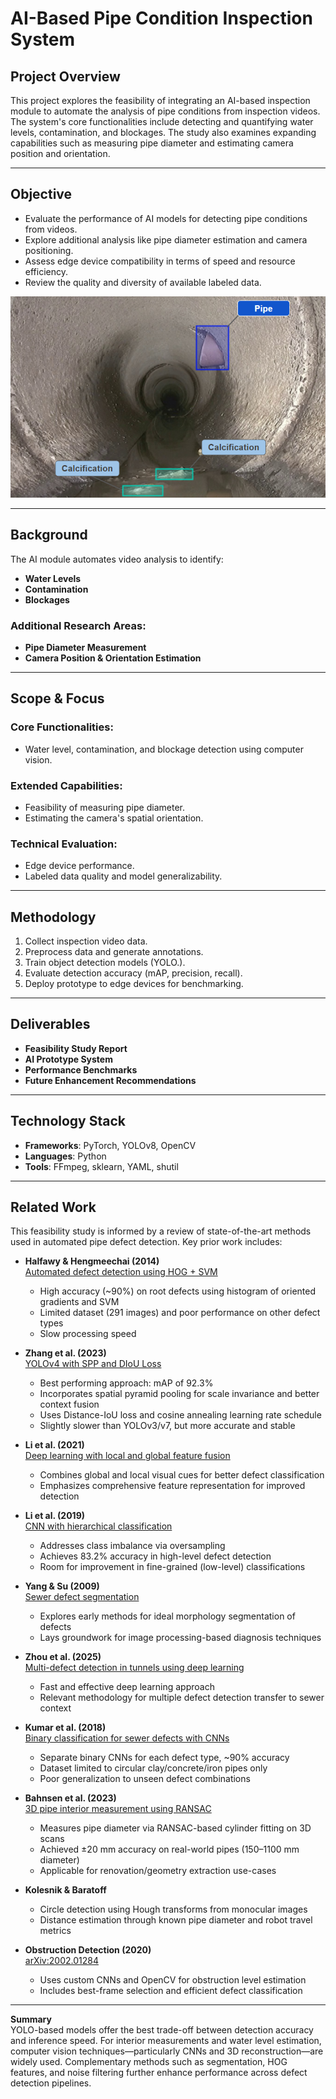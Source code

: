 # AI-Based Pipe Condition Inspection System

## Project Overview

This project explores the feasibility of integrating an AI-based inspection module to automate the analysis of pipe conditions from inspection videos. The system's core functionalities include detecting and quantifying water levels, contamination, and blockages. The study also examines expanding capabilities such as measuring pipe diameter and estimating camera position and orientation.

---

## Objective

- Evaluate the performance of AI models for detecting pipe conditions from videos.
- Explore additional analysis like pipe diameter estimation and camera positioning.
- Assess edge device compatibility in terms of speed and resource efficiency.
- Review the quality and diversity of available labeled data.

![Pipe](pipe.png)

---

## Background

The AI module automates video analysis to identify:
- **Water Levels**
- **Contamination**
- **Blockages**

### Additional Research Areas:
- **Pipe Diameter Measurement**
- **Camera Position & Orientation Estimation**

---

## Scope & Focus

### Core Functionalities:
- Water level, contamination, and blockage detection using computer vision.

### Extended Capabilities:
- Feasibility of measuring pipe diameter.
- Estimating the camera's spatial orientation.

### Technical Evaluation:
- Edge device performance.
- Labeled data quality and model generalizability.

---

## Methodology

1. Collect inspection video data.
2. Preprocess data and generate annotations.
3. Train object detection models (YOLO.).
4. Evaluate detection accuracy (mAP, precision, recall).
5. Deploy prototype to edge devices for benchmarking.

---

## Deliverables

- **Feasibility Study Report**
- **AI Prototype System**
- **Performance Benchmarks**
- **Future Enhancement Recommendations**

---

## Technology Stack

- **Frameworks**: PyTorch, YOLOv8, OpenCV
- **Languages**: Python
- **Tools**: FFmpeg, sklearn, YAML, shutil

---
## Related Work

This feasibility study is informed by a review of state-of-the-art methods used in automated pipe defect detection. Key prior work includes:

- **Halfawy & Hengmeechai (2014)**  
  [Automated defect detection using HOG + SVM](https://doi.org/10.1016/j.autcon.2013.10.012)  
  - High accuracy (~90%) on root defects using histogram of oriented gradients and SVM  
  - Limited dataset (291 images) and poor performance on other defect types  
  - Slow processing speed

- **Zhang et al. (2023)**  
  [YOLOv4 with SPP and DIoU Loss](https://doi.org/10.3390/app13074589)  
  - Best performing approach: mAP of 92.3%  
  - Incorporates spatial pyramid pooling for scale invariance and better context fusion  
  - Uses Distance-IoU loss and cosine annealing learning rate schedule  
  - Slightly slower than YOLOv3/v7, but more accurate and stable

- **Li et al. (2021)**  
  [Deep learning with local and global feature fusion](https://doi.org/10.1016/j.autcon.2021.103823)  
  - Combines global and local visual cues for better defect classification  
  - Emphasizes comprehensive feature representation for improved detection

- **Li et al. (2019)**  
  [CNN with hierarchical classification](https://doi.org/10.1016/j.autcon.2019.01.017)  
  - Addresses class imbalance via oversampling  
  - Achieves 83.2% accuracy in high-level defect detection  
  - Room for improvement in fine-grained (low-level) classifications

- **Yang & Su (2009)**  
  [Sewer defect segmentation](https://doi.org/10.1016/j.eswa.2008.02.006)  
  - Explores early methods for ideal morphology segmentation of defects  
  - Lays groundwork for image processing-based diagnosis techniques

- **Zhou et al. (2025)**  
  [Multi-defect detection in tunnels using deep learning](https://doi.org/10.1016/j.engappai.2025.110035)  
  - Fast and effective deep learning approach  
  - Relevant methodology for multiple defect detection transfer to sewer context

- **Kumar et al. (2018)**  
  [Binary classification for sewer defects with CNNs](https://doi.org/10.1016/j.autcon.2018.03.028)  
  - Separate binary CNNs for each defect type, ~90% accuracy  
  - Dataset limited to circular clay/concrete/iron pipes only  
  - Poor generalization to unseen defect combinations

- **Bahnsen et al. (2023)**  
  [3D pipe interior measurement using RANSAC](https://doi.org/10.1016/j.autcon.2023.104864)  
  - Measures pipe diameter via RANSAC-based cylinder fitting on 3D scans  
  - Achieved ±20 mm accuracy on real-world pipes (150–1100 mm diameter)  
  - Applicable for renovation/geometry extraction use-cases

- **Kolesnik & Baratoff**  
  - Circle detection using Hough transforms from monocular images  
  - Distance estimation through known pipe diameter and robot travel metrics

- **Obstruction Detection (2020)**  
  [arXiv:2002.01284](https://doi.org/10.48550/arXiv.2002.01284)  
  - Uses custom CNNs and OpenCV for obstruction level estimation  
  - Includes best-frame selection and efficient defect classification

---

**Summary**  
YOLO-based models offer the best trade-off between detection accuracy and inference speed. For interior measurements and water level estimation, computer vision techniques—particularly CNNs and 3D reconstruction—are widely used. Complementary methods such as segmentation, HOG features, and noise filtering further enhance performance across defect detection pipelines.


